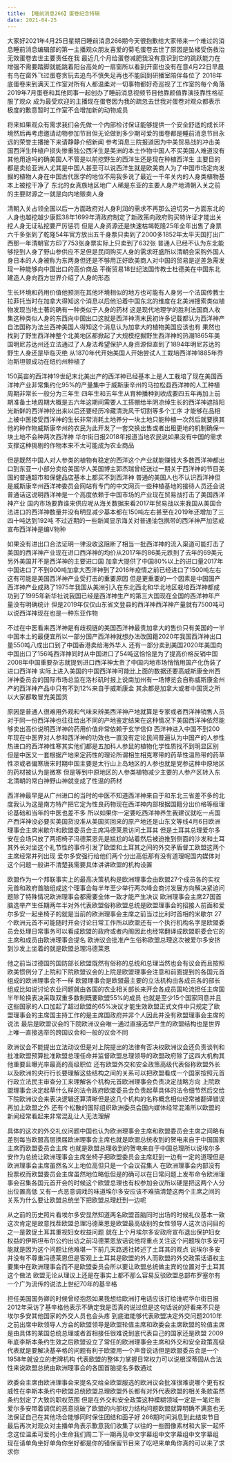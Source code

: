 ```yaml
---
title: 【睡前消息266】蛋卷纪念特辑
date: 2021-04-25
---
```


大家好2021年4月25日星期日睡前消息266期今天很抱歉给大家带来一个难过的消息睡前消息编辑部的第一主播观众朋友喜爱的菊毛蛋卷去世了原因是坠楼受伤救治无效蛋卷去世主要责任在我
最近几个月给蛋卷减肥我没有意识到它的跳跃能力在增强不需要踏脚就能跳着阳台高处的一扇窗所以看到开窗也没有在意4月22日早晨有鸟在窗外飞过蛋卷贪玩去追鸟不慎失足再也不能回到研播室陪伴各位了
2018年底蛋卷来到满天工作室对所有人都温柔对一切事物都好奇巡视了工作室的每个角落2019年7月蛋卷和其他同事一起创办了睡前消息视频节目他靠颜值靠演技靠性格征服了观众
成为最受欢迎的主播现在蛋卷因为我的疏忽去世我对蛋卷对观众都表示极度的歉意暂时工作室不会增加新的动物成员

将来如果观众有需求我们会先做一个内部检讨保证能够提供一个安全舒适的成长环境然后再考虑邀请动物参加节目但无论做到多少期可爱的蛋卷都是睡前消息节目永远的荣誉主播接下来请静静介绍新闻
参考消息三院报道因为中美贸易战的冲击美国西洋生种植户损失惨重独公西洋生是美洲的本土作物中国人不买美国人难道没有其他用途吗的确美国人不管是以前挖野生的西洋生还是现在种植西洋生
主要目的都是卖给亚洲人尤其是中国人甚至可以说西洋生就是欧美商人为了中国市场定向发掘的植物人身在中国古代医学的地位不用我多说了最近一千年关内的人身类植物基本上被挖干净了
东北的女真族地区地广人稀是东亚的主要人身产地清朝入关之前的主要财源之一就是向内地贩卖人身

清朝入关占领全国以后一方面政府对人身利润的需求不再那么迫切另一方面东北的人身也越挖越少康熙38年1699年清政府制定了新政策向政府购买特许证才能出关挖人身无证私挖要严厉惩罚
但是人身资源还是快速枯竭乾隆25年全年出售了身票六千多张到了乾隆54年官方放出五千身票只卖到了2000多1852年太平天国打出广西那一年清朝官方印了753张身票实际上只卖到了632张
普通人已经不认为东北能够挖到人身了野山参供应不足但是民间购买人身的需求旺盛所以清朝会采购外国人身日本的人身被称为东两身但还是不够用正好欧美商人对中国的贸易是逆差急需发现一种能够向中国出口的高价商品
平衡贸易18世纪法国传教士杜德美在中国东北建造人身向西方世界介绍了人身的形态

生长环境和药用价值他预测在其他环境相似的地方也可能有人身另一个法国传教士拉菲托当时在加拿大得知这个消息以后他沿着中国东北的维度在北美洲搜索类似植物发现当地土著的确有一种类似于人身的药材
这是现代地理学的胜利法国商人收集这种类似人身的东西向中国出口这就是西洋神清末民初许多记载都认为西洋神产自法国称为法兰西神美国人得知这个消息认为加拿大的植物美国应该也有
果然也找到了野生西洋神整个北美地区都掀起了大规模挖掘野生西洋神的热潮1865年美国明尼苏达州还立法通过了人身法希望保护人身资源但直到了1894年明尼苏达的野生人身还是毕临灭绝
从1870年代开始美国人开始尝试人工栽培西洋神1885年乔治斯坦顿成功在纽约州种植了

150英亩的西洋神19世纪末北美出产的西洋神已经基本上是人工栽培了现在美国西洋神产业非常集约化95%的产量集中于威斯康辛州的马拉松县西洋神的人工种植周期非常长一般分为三年生
四年生和五年生从育种播种到收成要四五年再加上前期准备土地周期大概是五六年这期间需要人工搭棚给半阴凉绰生长的西洋神遮挡阳光新鲜的西洋神挖出来以后还要经历冷藏清洗风干切割等多个工序
才能够在品相上被中医接受西洋神的生长非常消耗土地养分一块土地只能种植一次然后就要换其他的种作物威斯康辛州的农民为此开发了一套交换出售或者出租更地的机制确保一块土地不会种两次西洋神
华尔街日报2018年报道当地农民说如果没有中国的需求支撑这种挑剔的作物本来不太可能成为农业商品

但是既然中国人对人参类的植物有稳定的西洋这个产业就能赚钱大多数西洋神都出口到东亚一小部分卖给美国华人美国博主郭杰瑞曾经送过一期关于西洋神的节目美国的普通超市和保健品店基本上都买不到西洋神
普通的美国人也不认识西洋神但是威斯康辛州西洋神委员会网站有专门的中文网页一些种植基地的接待人员还会说普通话这说明西洋神是一个高度依赖于中国市场的产业现在贸易战打击了美国西洋神产业
国内市场要靠谁来供应呢从海关数据来看2017年贸易战以来我国从美国合法进口的西洋神数量并没有明显减少基本都在150吨左右甚至在2019年还增加了三四十吨达到192吨
不过近期的一些新闻显示海关对普通油包携带的西洋神严加惩戒宣布西洋神是编V物种

如果没有进出口合法证明一律没收这阻断了相当一批西洋神的流入渠道可能打击了美国的西洋神产业现在进口西洋神的均价从2017年的86美元跌到了去年的69美元另外美国并不是西洋神的主要进口国
加拿大提供了中国80%以上的进口量2017年中国进口了不到900吨加拿大西洋神到了2016年疫情之前已经进口了1500吨左右这有可能是美国西洋神产业受打击的重要原因
但是更重要的一个因素是中国国产西洋神产业成熟了1975年我国从美洲引入在东北西北和华北地区栽培西洋神都成功到了1995年新华社说我国已经是西洋神生产的第三大国现在全国的西洋神年产量没有明确统计
但是2019年仅仅山东省文登县的西洋神西洋神产量就有7500吨可以说西洋神现在也是一种东亚作物

不过在中医看来西洋神是有歧视链的美国西洋神最贵加拿大的售价只有美国的一半中国本土的最便宜所以一部分国产西洋神就想办法改国籍2020年我国西洋神出口量550吨八成出口到了中国香港卖给海外华人
还有一部分卖到美国2020年美国向中国出口了156吨西洋神同时从中国进口了54吨这恰恰是为了提高价格反销中国2008年中国重要杂志就提到进口西洋神太贵了中国内地市场悄悄用国产化伪装了进口西洋神
实际上进入美国的中国西洋神可能比上面的数据还要高威斯康金州西洋神委员会的国际市场总监在洛杉矶时报上说南加州有一场博览会自称威斯康金州产的西洋神产品中只有不到12%来自于威斯康金
其余都是加拿大或者中国货之所以大家都敢冒充美国货

原因是普通人很难用外观和气味来辨美西洋神产地就算是专家或者西洋神销售人员对于同一份西洋神也往往给出不同的产地鉴定结果在这种情况下美国西洋神依然能够卖出高价说明西洋神的药用价值非常依赖于玄学信仰
西洋神进入中国不到200年现在中医界对人参和西洋神的功效也一直没有定论民间普遍认为中国产的人参性热进口的西洋神性寒其实他们都是五加科人参鼠的植物化学性质找不到明显区别
但是中医又一套根据产地来定药性的理论所谓相生相克寒带的药草性温热带的药草性凉或者偏寒唐宋时期中国主要是太行山上岛地区的人参也就是党参这种中原地区的药材被认为是微寒
但是等到中原地区的人参类植物减少主要的人参产区转入东北清朝的常白神野山神就变成了性温的药材

西洋神最早是从广州进口的当时的中医不知道西洋神来自于和东北三省差不多的北度我认为这是南方特产把它定为性良药物现在西洋神内部根据国籍分出价格等级理论基础和当年的中医也差不多
所以如果你一定要吃西洋神养生我建议就吃一点国产西洋神没必要买美国货没准从美国买回来的原产地还是山东文等线4月6日欧洲理事会主席米歇尔和欧盟委员会主席冯德莱恩访问土耳其
但是土耳其总理爱尔多安在会场只放了两把椅子冯德莱恩先是尴尬的站着然后被迫推到侧面的沙发和土耳其外长对坐这个礼节性的事件引发了欧盟和土耳其之间的外交矛盾督工欧盟这两个主席经常并列出现
爱尔多安强行给他们两个分出高低那有没有道理呢国内媒体对这个问题一般讲不清楚我需要具体讲讲欧盟的机构设置

欧盟作为一个邦联事实上的最高决策机构是欧洲理事会由欧盟27个成员各的实权元首和政府首脑组成这个理事会每半年至少举行两次峰会商讨发展方向解决紧迫问题除了特殊情况欧洲理事会都需要全体一致才能产生决议
欧洲理事会主席27国首脑选举产生任期两年半对外代表欧盟俗称欧盟总统是欧盟理事会的招接人前面和爱尔多安一起坐椅子的就是当前的欧洲理事会主席之前当过比利时首相的米歇尔
27个欧洲元首不可能随时开会讨论日常工作所以欧盟还有一个执行机构名字是欧盟委员会处理日常事务可以看成欧盟的政府或者内阁因此也经常翻译成欧盟职委会它的主席和成员由欧洲理事会提名
欧洲议会批准产生俗称欧盟总理这次被爱尔多安挤到沙发上坐着的就是欧盟总理冯德莱恩

他之前当过德国的国防部长欧盟既然有俗称的总统和总理当然也会有议会而且按照欧美惯例分了上院和下院欧盟议会的上院是欧盟理事会注意和前面提到的各国元首组成的欧洲理事会不一样
欧盟理事会是欧盟最主要的立法机构由各成员各的部长组成比如说讨论农业问题就由各国的农业相关部长来开会各成员国轮流担任主席国半年轮换表决采取双重多数制既要欧盟55%的成员
也就是至少15个国家同意并且这些国家的人口加起了超过欧盟的65%决议才能生效欧盟正式文件中只规定了欧盟理事会的主席国主持工作的是主席国政府并非个人因此并没有欧盟理事会主席的说法
最后是欧盟议会的下院欧洲议会唯一通过直接选举产生的欧盟结构也是世界上唯一直接选举的跨国议会和一般的议会不同

欧洲议会不能提出立法动议但是对上院提出的法律有否决权欧洲议会还负责谈判和批准欧盟预算批准欧盟总理任命并监督欧盟总理领导的欧盟政府除了这四大机构其他重要且曝光率最高的高级职位
还有欧盟外交和安全政策高级代表俗称欧盟外长以及欧洲的央行行长要理解这些结构之间的关系可以把欧盟看成一个国家按照元首行政立法民主审查分工来理解各个机构元首欧洲理事会负责决定战略方向
上院欧盟理事会决定起草什么样的法令政府欧盟委员会负责起草具体的法令细节然后交给下院欧洲议会来表决逻辑还算清晰但是这几个机构的名称概念相似经常被翻译错误再加上欧盟之外
还有个松散的国际组织欧洲委员会国内媒体经常混淆所以欧盟的新闻经常看起来非常混乱让人无法理解

具体的这次的外交礼仪问题中国也认为欧洲理事会主席和欧盟委员会主席之间略有差别每当欧盟高层换届欧洲理事会主席也就是欧盟总统收到的贺电来自于中国国家主席而欧盟委员会主席
也就是欧盟总理收到的贺电来自于中国总理所以说埃尔多安作为总统让欧洲理事会主席坐椅子把欧盟委员会主席赶到一边有一定的道理但是欧洲理事会主席虽然名义上地位高但只是一个会议召集人
在欧洲理事会内部没有投票权而欧盟委员会主席虽然地位略低但是的确可以在日常问题上发布命令欧洲理事会召集各国元首开会的时候这个欧盟总理也有权参加会议所以硬是把这两个人分出位置高低
又有一点恶意调戏的味道埃尔多安应该不难搞清楚这两个主席之间的关系为什么要让欧盟总统坐下把欧盟总理赶到一边呢

从之前的历史照片看埃尔多安显然知道两名欧盟首脑同时出场的时候礼仪基本一致这次肯定是故意找茬欧盟总理冯德莱恩是欧盟最高级别的女性领导人这次访问目的之一是敦促土耳其重视妇女权益问题
就在上个月埃尔多安政府宣布退出保护妇女权益的伊斯坦布尔公约出访之前冯德莱恩放话说他将重点关注这个问题埃尔多安可能就是因为这个问题让他难堪一下前几天路透社转述了土耳其的观点
说埃尔多安并没有不尊重冯德莱恩但是客观上土耳其是欧盟的外人而欧盟的外交政策话语权主要集中在欧洲理事会而不是欧盟委员会所以要让欧盟总统做主宾的位置对于土耳其这个做法
欧盟无论从理议上还是在事实上都不那么容易反驳欧盟总部布罗塞尔有一个广为流传的说法上世纪70年的基辛格

担任美国国务卿的时候曾经抱怨如果我想给欧洲打电话应该打给谁呢华尔街日报2012年采访了基辛格他表示不确定我是否真的说过但是这句话说的好看来不只是埃尔多安其他国家的外交人员也会头疼
到底谁能够代表欧盟决定外交问题2010年之前出席中欧领导人方会的欧盟领导是欧盟轮值主席和欧委会主席欧盟的轮值主席是由具体的某国总统总理或者首相接任很难说到底代表自己的国家还是欧盟
2009年底李斯本条约生效之后欧盟设立了常任的欧洲理事会主席和外交和安全政策高级代表就是要解决基辛格的问题有利于欧盟用一个声音说话但是欧盟委员会是一个1958年就设立的老牌机构
代表欧盟的整体力掌握日常权力可以说根深蒂固从合法性来说欧盟总统由欧洲理事会的各国首脑提名多数通过

欧委会主席由欧洲理事会来提名交给全欧盟服选的欧洲议会批准很难说哪个更有权威性在李斯本条约中欧盟总统欧盟总理欧盟外长都有对外代表欧盟的相关条款虽然条约划定了大致的职权范围
但是在外交和安全政策这种模糊领域一定是一笔烂账爱尔多安带着调侃的恶意挑破了欧盟的内部权力结构问题欧盟就算明确不满意也无法保证自己在其他场合能够同时保住团结和面子好
266期时间消息到此结束节目最后再次对观众对主播单角表示歉意我们收集了以往的一些图像素材和大家一起怀念这位温柔可爱的小生命我们周二下一期再见中文字幕组中文字幕组中文字幕组
现在请单角坐好单角你坐好都是你的错保留节目来了吃吧来单角你真的可以来了求求你